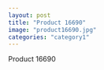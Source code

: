```yaml
---
layout: post
title: "Product 16690"
image: "product16690.jpg"
categories: "category1"
---
```

Product 16690

